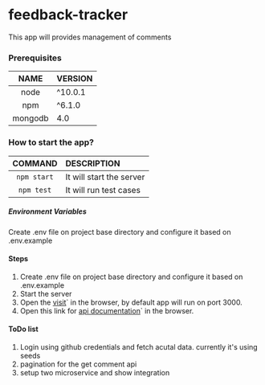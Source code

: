 # feedback-tracker

This app will provides management of comments

### Prerequisites

|  NAME   | VERSION |
| :-----: | :------ |
|  node   | ^10.0.1 |
|   npm   | ^6.1.0  |
| mongodb | 4.0     |

### How to start the app?

|   COMMAND   | DESCRIPTION              |
| :---------: | :----------------------- |
| `npm start` | It will start the server |
| `npm test`  | It will run test cases   |

##### Environment Variables

Create .env file on project base directory and configure it based on .env.example

#### Steps

1. Create .env file on project base directory and configure it based on .env.example
2. Start the server
3. Open the [visit](http://127.0.0.1:3000/)` in the browser, by default app will run on port 3000.
4. Open this link for [api documentation](http://127.0.0.1:3000/docs)` in the browser.

#### ToDo list

1. Login using github credentials and fetch acutal data. currently it's using seeds
2. pagination for the get comment api
3. setup two microservice and show integration
